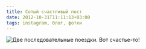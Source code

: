```yaml
---
title: Сотый счастливый пост
date: 2012-10-31T11:11:13+03:00
tags: instagram, блог, фотки
---
```


![Две последовательные поездки. Вот счастье-то!](http://a51056ce8d9b948fb69e-8de36eb37b2366f5a76a776c3dee0b32.r42.cf1.rackcdn.com/instragram_happiness.jpg "Две последовательные поездки")
